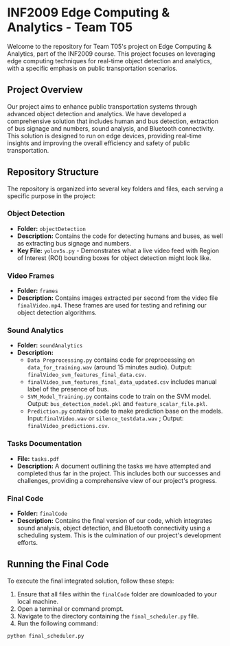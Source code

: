 # INF2009 Edge Computing & Analytics - Team T05

Welcome to the repository for Team T05's project on Edge Computing & Analytics, part of the INF2009 course. This project focuses on leveraging edge computing techniques for real-time object detection and analytics, with a specific emphasis on public transportation scenarios.

## Project Overview

Our project aims to enhance public transportation systems through advanced object detection and analytics. We have developed a comprehensive solution that includes human and bus detection, extraction of bus signage and numbers, sound analysis, and Bluetooth connectivity. This solution is designed to run on edge devices, providing real-time insights and improving the overall efficiency and safety of public transportation.

## Repository Structure

The repository is organized into several key folders and files, each serving a specific purpose in the project:

### Object Detection

- **Folder:** `objectDetection`
- **Description:** Contains the code for detecting humans and buses, as well as extracting bus signage and numbers.
- **Key File:** `yolov5s.py` - Demonstrates what a live video feed with Region of Interest (ROI) bounding boxes for object detection might look like.

### Video Frames

- **Folder:** `frames`
- **Description:** Contains images extracted per second from the video file `finalVideo.mp4`. These frames are used for testing and refining our object detection algorithms.

### Sound Analytics

- **Folder:** `soundAnalytics`
- **Description:** 
  - `Data Preprocessing.py` contains code for preprocessing on `data_for_training.wav` (around 15 minutes audio). Output: `finalVideo_svm_features_final_data.csv`.
  - `finalVideo_svm_features_final_data_updated.csv` includes manual label of the presence of bus.
  - `SVM_Model_Training.py` contains code to train on the SVM model. Output:  `bus_detection_model.pkl` and  `feature_scalar_file.pkl`.
  - `Prediction.py` contains code to make prediction base on the models. Input:`finalVideo.wav` or `silence_testdata.wav` ; Output:  `finalVideo_predictions.csv`.

### Tasks Documentation

- **File:** `tasks.pdf`
- **Description:** A document outlining the tasks we have attempted and completed thus far in the project. This includes both our successes and challenges, providing a comprehensive view of our project's progress.

### Final Code

- **Folder:** `finalCode`
- **Description:** Contains the final version of our code, which integrates sound analysis, object detection, and Bluetooth connectivity using a scheduling system. This is the culmination of our project's development efforts.

## Running the Final Code

To execute the final integrated solution, follow these steps:

1. Ensure that all files within the `finalCode` folder are downloaded to your local machine.
2. Open a terminal or command prompt.
3. Navigate to the directory containing the `final_scheduler.py` file.
4. Run the following command:

```bash
python final_scheduler.py
